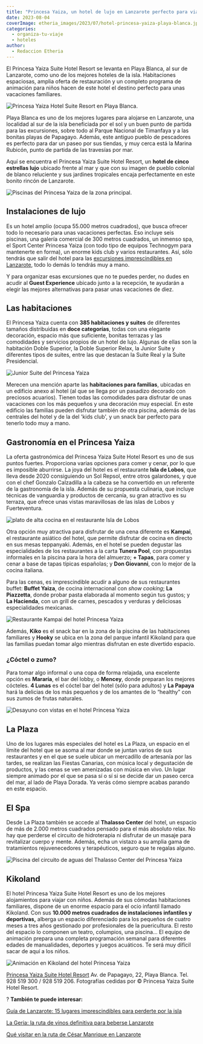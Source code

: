 ```yaml
---
title: "Princesa Yaiza, un hotel de lujo en Lanzarote perfecto para viajar en familia"
date: 2023-08-04
coverImage: etheria_images/2023/07/hotel-princesa-yaiza-playa-blanca.jpg
categories: 
  - organiza-tu-viaje
  - hoteles
author: 
  - Redaccion Etheria
---
```


El Princesa Yaiza Suite Hotel Resort se levanta en Playa Blanca, al sur de Lanzarote, 
como uno de los mejores hoteles de la isla. Habitaciones espaciosas, amplia oferta de 
restauración y un completo programa de animación para niños hacen de este hotel el 
destino perfecto para unas vacaciones familiares. 

![Princesa Yaiza Hotel Suite Resort en Playa Blanca.](etheria_images/2023/07/hotel-princesa-yaiza-playa-blanca.jpg "Princesa Yaiza Hotel Suite Resort en Playa Blanca.")

Playa Blanca es uno de los mejores lugares para alojarse en Lanzarote, una localidad al 
sur de la isla beneficiada por el sol y un buen punto de partida para las excursiones, 
sobre todo al Parque Nacional de Timanfaya y a las bonitas playas de Papagayo. Además, 
este antiguo pueblo de pescadores es perfecto para dar un paseo por sus tiendas, y muy 
cerca está la Marina Rubicón, punto de partida de las travesías por mar. 

Aquí se encuentra el Princesa Yaiza Suite Hotel Resort, un **hotel de cinco estrellas 
lujo** ubicado frente al mar y que con su imagen de pueblo colonial de blanco reluciente 
y sus jardines tropicales encaja perfectamente en este bonito rincón de Lanzarote. 

![Piscinas del Princesa Yaiza de la zona principal.](etheria_images/2023/07/hotel-princesa-yaiza-piscinas-576x1024.jpg "Piscinas del hotel de la zona principal.")

## Instalaciones de lujo

Es un hotel amplio (ocupa 55.000 metros cuadrados), que busca ofrecer todo lo necesario 
para unas vacaciones perfectas. Eso incluye seis piscinas, una galería comercial de 300 
metros cuadrados, un inmenso spa, el Sport Center Princesa Yaiza (con todo tipo de 
equipos Technogym para mantenerte en forma), un enorme kids club y varios restaurantes. 
Así, sólo tendrás que salir del hotel para las [excursiones imprescindibles en 
Lanzarote](https://etheriamagazine.com/2020/06/11/viajar-sola-amigas-imprescindible-lanzarote/), 
todo lo demás lo tendrás muy a mano. 

Y para organizar esas excursiones que no te puedes perder, no dudes en acudir al **Guest 
Experience** ubicado junto a la recepción, te ayudarán a elegir las mejores alternativas 
para pasar unas vacaciones de diez. 

## Las habitaciones

El Princesa Yaiza cuenta con **385 habitaciones y suites** de diferentes tamaños 
distribuidas en **doce categorías**, todas con una elegante decoración, espacio más que 
suficiente, bonitas terrazas y las comodidades y servicios propios de un hotel de lujo. 
Algunas de ellas son la habitación Doble Superior, la Doble Superior Relax, la Junior 
Suite y diferentes tipos de suites, entre las que destacan la Suite Real y la Suite 
Presidencial. 

![Junior Suite del Princesa Yaiza](etheria_images/2023/07/Princesa-Yaiza-Suite-Junior-Suite.jpg "Junior Suite del Princesa Yaiza.")

Merecen una mención aparte las **habitaciones para familias**, ubicadas en un edificio 
anexo al hotel (al que se llega por un pasadizo decorado con preciosos acuarios). Tienen 
todas las comodidades para disfrutar de unas vacaciones con los más pequeños y una 
decoración muy especial. En este edificio las familias pueden disfrutar también de otra 
piscina, además de las centrales del hotel y de la del 'kids club', y un snack bar 
perfecto para tenerlo todo muy a mano. 

## Gastronomía en el Princesa Yaiza

La oferta gastronómica del Princesa Yaiza Suite Hotel Resort es uno de sus puntos 
fuertes. Proporciona varias opciones para comer y cenar, por lo que es imposible 
aburrirse. La joya del hotel es el restaurante **Isla de Lobos**, que lleva desde 2020 
consiguiendo un Sol Repsol, entre otros galardones, y que con el chef Gonzalo Calzadilla 
a la cabeza se ha convertido en un referente de la gastronomía de la isla. Además de su 
propuesta culinaria, que incluye técnicas de vanguardia y productos de cercanía, su gran 
atractivo es su terraza, que ofrece unas vistas maravillosas de las islas de Lobos y 
Fuerteventura. 

![plato de alta cocina en el restaurante Isla de Lobos](etheria_images/2023/07/hotel-princesa-yaiza-Isla-de-Lobos-plato.jpg "Cuidada gastronomía en Isla de Lobos.")

Otra opción muy atractiva para disfrutar de una cena diferente es **Kampai**, el 
restaurante asiático del hotel, que permite disfrutar de cocina en directo en sus mesas 
teppanyaki. Además, en el hotel se pueden degustar las especialidades de los 
restaurantes a la carta **Tunera Pool**, con propuestas informales en la piscina para la 
hora del almuerzo; **\+ Tapas**, para comer y cenar a base de tapas típicas españolas; y 
**Don Giovanni**, con lo mejor de la cocina italiana. 

Para las cenas, es imprescindible acudir a alguno de sus restaurantes buffet: **Buffet 
Yaiza**, de cocina internacional con _show cooking_; **La Piazzetta**, donde probar 
pasta elaborada al momento según tus gustos; y **La Hacienda**, con un grill de carnes, 
pescados y verduras y deliciosas especialidades mexicanas. 

![Restaurante Kampai del hotel Princesa Yaiza](etheria_images/2023/07/hotel-princesa-yaiza-restaurante.jpg "Restaurante Kampai del hotel Princesa Yaiza.")

Además, **Kiko** es el snack bar en la zona de la piscina de las habitaciones familiares 
y **Hooky** se ubica en la zona del parque infantil Kikoland para que las familias 
puedan tomar algo mientras disfrutan en este divertido espacio. 

### ¿Cóctel o zumo?

Para tomar algo informal o una copa de forma relajada, una excelente opción es 
**Mararía**, el bar del lobby, o **Mencey**, donde preparan los mejores cócteles. **4 
Lunas** es el cóctel bar del hotel (sólo para adultos) y **La Papaya** hará la delicias 
de los más pequeños y de los amantes de lo “healthy” con sus zumos de frutas naturales. 

![Desayuno con vistas en el hotel Princesa Yaiza](etheria_images/2023/07/hotel-princesa-yaiza-desayuno.jpg "Desayuno con vistas en el hotel Princesa Yaiza.")

## La Plaza

Uno de los lugares más especiales del hotel es La Plaza, un espacio en el límite del 
hotel que se asoma al mar donde se juntan varios de sus restaurantes y en el que se 
suele ubicar un mercadillo de artesanía por las tardes, se realizan las Fiestas 
Canarias, con música local y degustación de productos, y las cenas se ven amenizadas con 
música en vivo. Un lugar siempre animado por el que se pasa sí o sí si se decide dar un 
paseo cerca del mar, al lado de Playa Dorada. Ya verás cómo siempre acabas parando en 
este espacio. 

## El Spa

Desde La Plaza también se accede al **Thalasso Center** del hotel, un espacio de más de 
2.000 metros cuadrados pensado para el más absoluto relax. No hay que perderse el 
circuito de hidroterapia ni disfrutar de un masaje para revitalizar cuerpo y mente. 
Además, echa un vistazo a su amplia gama de tratamientos rejuvenecedores y terapéuticos, 
seguro que te regalas alguno. 

![Piscina del circuito de aguas del Thalasso Center del Princesa Yaiza](etheria_images/2023/07/Princesa-Yaiza-Hotel-piscina-Thalasso.jpg "Piscina del circuito de aguas del Thalasso Center.")

## Kikoland

El hotel Princesa Yaiza Suite Hotel Resort es uno de los mejores alojamientos para 
viajar con niños. Además de sus cómodas habitaciones familiares, dispone de un enorme 
espacio para el ocio infantil llamado Kikoland. Con sus **10.000 metros cuadrados de 
instalaciones infantiles y deportivas,** alberga un espacio diferenciado para los 
pequeños de cuatro meses a tres años gestionado por profesionales de la puericultura. El 
resto del espacio lo componen un teatro, columpios, una piscina… El equipo de animación 
prepara una completa programación semanal para diferentes edades de manualidades, 
deportes y juegos acuáticos. Te será muy difícil sacar de aquí a los niños. 

![Animación en Kikoland del hotel Princesa Yaiza](etheria_images/2023/07/hotel-princesa-yaiza-club-infantil.jpg "Animación en Kikoland.")

[Princesa Yaiza Suite Hotel Resort](https://www.princesayaiza.com/es/) Av. de Papagayo, 
22, Playa Blanca. Tel. 928 519 300 / 928 519 206. Fotografías cedidas por © Princesa 
Yaiza Suite Hotel Resort. 

? **También te puede interesar:** 

[Guía de Lanzarote: 15 lugares imprescindibles para perderte por la 
isla](https://etheriamagazine.com/2023/02/08/que-ver-lanzarote/) 

[La Geria: la ruta de vinos definitiva para beberse 
Lanzarote](https://etheriamagazine.com/2020/08/04/la-geria-la-ruta-de-vinos-definitiva-para-beberse-lanzarote/) 

[Qué visitar en la ruta de César Manrique en 
Lanzarote](https://etheriamagazine.com/2019/09/10/cesar-manrique-ruta-en-lanzarote/)
